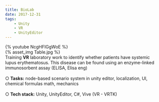 ```yaml
---
title: BioLab
date: 2017-12-31
tags: 
	- Unity
	- VR
	- UnityEditor
---
```


{% youtube NcgHFIGgWoE %}
<br>
{% asset_img Table.jpg %}
<br>
Training <b>VR</b> laboratory work to identify whether patients have systemic lupus erythematosus. This disease can be found using an enzyme-linked immunosorbent assay (ELISA, Elisa eng)
<br>
<br>
○ <b>Tasks:</b> node-based scenario system in unity editor, localization, UI, chemical formulas math, mechanics
<br>
<br>
○ <b>Tech stack:</b> Unity, UnityEditor, C#, Vive (VR - VRTK)